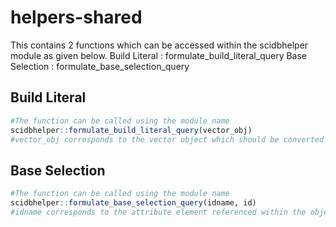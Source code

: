 # helpers-shared

This contains 2 functions which can be accessed within the scidbhelper module as given below.
Build Literal : formulate_build_literal_query
Base Selection : formulate_base_selection_query

## Build Literal
```R
#The function can be called using the module name
scidbhelper::formulate_build_literal_query(vector_obj)
#vector_obj corresponds to the vector object which should be converted into the query.
```

## Base Selection
```R
#The function can be called using the module name
scidbhelper::formulate_base_selection_query(idname, id)
#idname corresponds to the attribute element referenced within the object array
```
